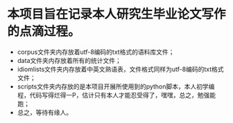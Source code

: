 # 本项目旨在记录本人研究生毕业论文写作的点滴过程。

* corpus文件夹内存放着utf-8编码的txt格式的语料库文件；
* data文件夹内存放着所有的统计文件；
* idiomlists文件夹内存放着中英文熟语表，文件格式同样为utf-8编码的txt格式文件；
* scripts文件夹内存放的是本项目开展所使用到的python脚本，本人初学编程，代码写得烂得一P，估计只有本人才能忍受得了，嘿嘿，总之，勉强能跑；
* 总之，等待有缘人。
